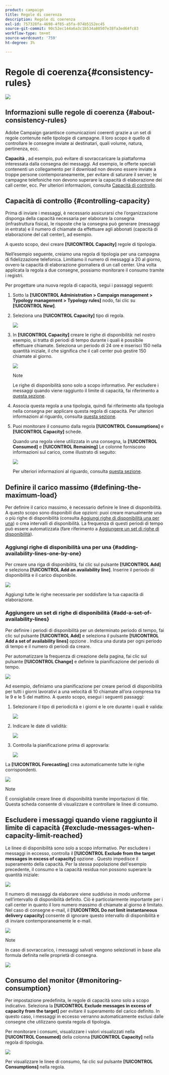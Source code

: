 ```yaml
---
product: campaign
title: Regole di coerenza
description: Regole di coerenza
exl-id: 757328fa-4698-4f85-a5fa-074b5152ec45
source-git-commit: 90c52ec144a6a3c1b534a80507e38fa3ed64fc83
workflow-type: tm+mt
source-wordcount: '759'
ht-degree: 3%

---
```


# Regole di coerenza{#consistency-rules}

![](../../assets/common.svg)

## Informazioni sulle regole di coerenza {#about-consistency-rules}

Adobe Campaign garantisce comunicazioni coerenti grazie a un set di regole contenute nelle tipologie di campagne. Il loro scopo è quello di controllare le consegne inviate ai destinatari, quali volume, natura, pertinenza, ecc.

**Capacità** , ad esempio, può evitare di sovraccaricare la piattaforma interessata dalla consegna dei messaggi. Ad esempio, le offerte speciali contenenti un collegamento per il download non devono essere inviate a troppe persone contemporaneamente, per evitare di saturare il server; le campagne telefoniche non devono superare la capacità di elaborazione dei call center, ecc. Per ulteriori informazioni, consulta [Capacità di controllo](#controlling-capacity).

## Capacità di controllo {#controlling-capacity}

Prima di inviare i messaggi, è necessario assicurarsi che l’organizzazione disponga della capacità necessaria per elaborare la consegna (infrastruttura fisica), le risposte che la consegna può generare (messaggi in entrata) e il numero di chiamate da effettuare agli abbonati (capacità di elaborazione del call center), ad esempio.

A questo scopo, devi creare **[!UICONTROL Capacity]** regole di tipologia.

Nell’esempio seguente, creiamo una regola di tipologia per una campagna di fidelizzazione telefonica. Limitiamo il numero di messaggi a 20 al giorno, ovvero la capacità di elaborazione giornaliera di un call center. Una volta applicata la regola a due consegne, possiamo monitorare il consumo tramite i registri.

Per progettare una nuova regola di capacità, segui i passaggi seguenti:

1. Sotto la **[!UICONTROL Administration > Campaign management > Typology management > Typology rules]** nodo, fai clic su **[!UICONTROL New]**.
1. Seleziona una **[!UICONTROL Capacity]** tipo di regola.

   ![](assets/campaign_opt_create_capacity_01.png)

1. In **[!UICONTROL Capacity]** creare le righe di disponibilità: nel nostro esempio, si tratta di periodi di tempo durante i quali è possibile effettuare chiamate. Seleziona un periodo di 24 ore e inserisci 150 nella quantità iniziale, il che significa che il call center può gestire 150 chiamate al giorno.

   ![](assets/campaign_opt_create_capacity_02.png)

   >[!NOTE]
   >
   >Le righe di disponibilità sono solo a scopo informativo. Per escludere i messaggi quando viene raggiunto il limite di capacità, fai riferimento a [questa sezione](#exclude-messages-when-capacity-limit-reached).

1. Associa questa regola a una tipologia, quindi fai riferimento alla tipologia nella consegna per applicare questa regola di capacità. Per ulteriori informazioni al riguardo, consulta [questa sezione](applying-rules.md#applying-a-typology-to-a-delivery).
1. Puoi monitorare il consumo dalla regola **[!UICONTROL Consumptions]** e **[!UICONTROL Capacity]** schede.

   Quando una regola viene utilizzata in una consegna, la **[!UICONTROL Consumed]** e **[!UICONTROL Remaining]** Le colonne forniscono informazioni sul carico, come illustrato di seguito:

   ![](assets/campaign_opt_create_capacity_03.png)

   Per ulteriori informazioni al riguardo, consulta [questa sezione](#monitoring-consumption).

## Definire il carico massimo {#defining-the-maximum-load}

Per definire il carico massimo, è necessario definire le linee di disponibilità. A questo scopo sono disponibili due opzioni: puoi creare manualmente una o più righe di disponibilità (consulta [Aggiungi righe di disponibilità una per una](#adding-availability-lines-one-by-one)) o crea intervalli di disponibilità. La frequenza di questi periodi di tempo può essere automatizzata (fare riferimento a [Aggiungere un set di righe di disponibilità](#add-a-set-of-availability-lines)).

### Aggiungi righe di disponibilità una per una {#adding-availability-lines-one-by-one}

Per creare una riga di disponibilità, fai clic sul pulsante **[!UICONTROL Add]** e seleziona **[!UICONTROL Add an availability line]**. Inserire il periodo di disponibilità e il carico disponibile.

![](assets/campaign_opt_create_capacity_02.png)

Aggiungi tutte le righe necessarie per soddisfare la tua capacità di elaborazione.

### Aggiungere un set di righe di disponibilità {#add-a-set-of-availability-lines}

Per definire i periodi di disponibilità per un determinato periodo di tempo, fai clic sul pulsante **[!UICONTROL Add]** e seleziona il pulsante **[!UICONTROL Add a set of availability lines]** opzione . Indica una durata per ogni periodo di tempo e il numero di periodi da creare.

Per automatizzare la frequenza di creazione della pagina, fai clic sul pulsante **[!UICONTROL Change]** e definire la pianificazione del periodo di tempo.

![](assets/campaign_opt_create_capacity_07.png)

Ad esempio, definiamo una pianificazione per creare periodi di disponibilità per tutti i giorni lavorativi a una velocità di 10 chiamate all’ora compresa tra le 9 e le 5 del mattino. A questo scopo, esegui i seguenti passaggi:

1. Selezionare il tipo di periodicità e i giorni e le ore durante i quali è valida:

   ![](assets/campaign_opt_create_capacity_08.png)

1. Indicare le date di validità:

   ![](assets/campaign_opt_create_capacity_09.png)

1. Controlla la pianificazione prima di approvarla:

   ![](assets/campaign_opt_create_capacity_10.png)

La **[!UICONTROL Forecasting]** crea automaticamente tutte le righe corrispondenti.

![](assets/campaign_opt_create_capacity_12.png)

>[!NOTE]
>
>È consigliabile creare linee di disponibilità tramite importazioni di file. Questa scheda consente di visualizzare e controllare le linee di consumo.

## Escludere i messaggi quando viene raggiunto il limite di capacità {#exclude-messages-when-capacity-limit-reached}

Le linee di disponibilità sono solo a scopo informativo. Per escludere i messaggi in eccesso, controlla il **[!UICONTROL Exclude from the target messages in excess of capacity]** opzione . Questo impedisce il superamento della capacità. Per la stessa popolazione dell&#39;esempio precedente, il consumo e la capacità residua non possono superare la quantità iniziale:

![](assets/campaign_opt_create_capacity_04.png)

Il numero di messaggi da elaborare viene suddiviso in modo uniforme nell’intervallo di disponibilità definito. Ciò è particolarmente importante per i call center in quanto il loro numero massimo di chiamate al giorno è limitato. Nel caso di consegne e-mail, il **[!UICONTROL Do not limit instantaneous delivery capacity]** consente di ignorare questo intervallo di disponibilità e di inviare contemporaneamente le e-mail.

![](assets/campaign_opt_create_capacity_05.png)

>[!NOTE]
>
>In caso di sovraccarico, i messaggi salvati vengono selezionati in base alla formula definita nelle proprietà di consegna.

![](assets/campaign_opt_create_capacity_06.png)

## Consumo del monitor {#monitoring-consumption}

Per impostazione predefinita, le regole di capacità sono solo a scopo indicativo. Seleziona la **[!UICONTROL Exclude messages in excess of capacity from the target]** per evitare il superamento del carico definito. In questo caso, i messaggi in eccesso verranno automaticamente esclusi dalle consegne che utilizzano questa regola di tipologia.

Per monitorare i consumi, visualizzare i valori visualizzati nella **[!UICONTROL Consumed]** della colonna **[!UICONTROL Capacity]** nella regola di tipologia.

![](assets/campaign_opt_create_capacity_04.png)

Per visualizzare le linee di consumo, fai clic sul pulsante **[!UICONTROL Consumptions]** nella regola.
